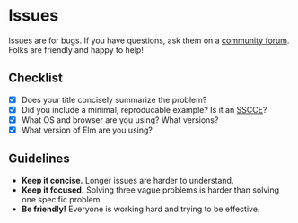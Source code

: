 
# Issues

Issues are for bugs. If you have questions, ask them on a [community forum][comm]. Folks are friendly and happy to help!

[comm]: http://elm-lang.org/community


## Checklist

  * [x] Does your title concisely summarize the problem?
  * [x] Did you include a minimal, reproducable example? Is it an [SSCCE][sscce]?
  * [x] What OS and browser are you using? What versions?
  * [x] What version of Elm are you using?

[sscce]: http://sscce.org


## Guidelines

  - **Keep it concise.** Longer issues are harder to understand.
  - **Keep it focused.** Solving three vague problems is harder than solving one specific problem.
  - **Be friendly!** Everyone is working hard and trying to be effective.
